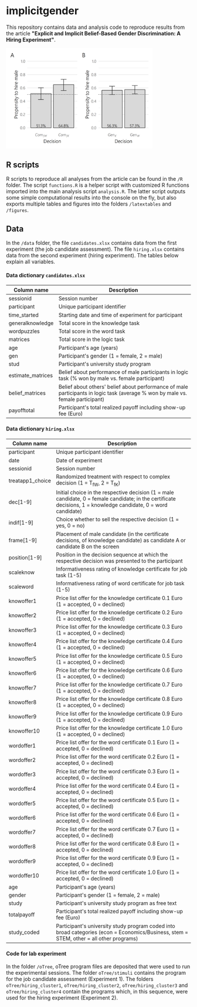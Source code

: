 # implicitgender

This repository contains data and analysis code to reproduce results from the article **"Explicit and Implicit Belief-Based Gender Discrimination: A Hiring Experiment"**.

<p align="left">
<img src="figures/barplot_complex_gender_ult.png" width="400">
</p>

## R scripts

R scripts to reproduce all analyses from the article can be found in the `/R` folder. The script `functions.R` is a helper script with customized R functions imported into the main analysis script `analysis.R`. The latter script outputs some simple computational results into the console on the fly, but also exports multiple tables and figures into the folders `/latextables` and `/figures`.

## Data

In the `/data` folder, the file `candidates.xlsx` contains data from the first experiment (the job candidate assessment). The file `hiring.xlsx` contains data from the second experiment (hiring experiment). The tables below explain all variables. 

#### Data dictionary `candidates.xlsx`


Column name                 | Description                                            
-----------------------------|-----------------------------------------------------------
sessionid                   | Session number   
participant                 | Unique participant identifier   
time_started                | Starting date and time of experiment for participant
generalknowledge            | Total score in the knowledge task
wordpuzzles                 | Total score in the word task                           
matrices                    | Total score in the logic task                           
age                         | Participant's age (years)  
gen                         | Participant's gender (1 = female, 2 = male)
stud                        | Participant's university study program
estimate_matrices           | Belief about performance of male participants in logic task (% won by male vs. female participant)
belief_matrices             | Belief about others' belief about performance of male participants in logic task (average % won by male vs. female participant)
payofftotal                 | Participant's total realized payoff including show-up fee (Euro)

#### Data dictionary `hiring.xlsx`

Column name                   | Description                                            
------------------------------|-----------------------------------------------------------
participant                   | Unique participant identifier   
date                          | Date of experiment
sessionid                     | Session number
treatapp1_choice              | Randomized treatment with respect to complex decision (1 = T<sub>fW</sub>, 2 = T<sub>fK</sub>)
dec[1-9]                      | Initial choice in the respective decision (1 = male candidate, 0 = female candidate; in the certificate decisions, 1 = knowledge candidate, 0 = word candidate)
indif[1-9]                    | Choice whether to sell the respective decision (1 = yes, 0 = no)
frame[1-9]                    | Placement of male candidate (in the certificate decisions, of knowledge candidate) as candidate A or candidate B on the screen
position[1-9]                 | Position in the decision sequence at which the respective decision was presented to the participant
scaleknow                     | Informativeness rating of knowledge certificate for job task (1-5)
scaleword                     | Informativeness rating of word certificate for job task (1-5)
knowoffer1                    | Price list offer for the knowledge certificate 0.1 Euro (1 = accepted, 0 = declined)
knowoffer2                    | Price list offer for the knowledge certificate 0.2 Euro (1 = accepted, 0 = declined)
knowoffer3                    | Price list offer for the knowledge certificate 0.3 Euro (1 = accepted, 0 = declined)
knowoffer4                    | Price list offer for the knowledge certificate 0.4 Euro (1 = accepted, 0 = declined)
knowoffer5                    | Price list offer for the knowledge certificate 0.5 Euro (1 = accepted, 0 = declined)
knowoffer6                    | Price list offer for the knowledge certificate 0.6 Euro (1 = accepted, 0 = declined)
knowoffer7                    | Price list offer for the knowledge certificate 0.7 Euro (1 = accepted, 0 = declined)
knowoffer8                    | Price list offer for the knowledge certificate 0.8 Euro (1 = accepted, 0 = declined)
knowoffer9                    | Price list offer for the knowledge certificate 0.9 Euro (1 = accepted, 0 = declined)
knowoffer10                   | Price list offer for the knowledge certificate 1.0 Euro (1 = accepted, 0 = declined)
wordoffer1                    | Price list offer for the word certificate 0.1 Euro (1 = accepted, 0 = declined)
wordoffer2                    | Price list offer for the word certificate 0.2 Euro (1 = accepted, 0 = declined)
wordoffer3                    | Price list offer for the word certificate 0.3 Euro (1 = accepted, 0 = declined)
wordoffer4                    | Price list offer for the word certificate 0.4 Euro (1 = accepted, 0 = declined)
wordoffer5                    | Price list offer for the word certificate 0.5 Euro (1 = accepted, 0 = declined)
wordoffer6                    | Price list offer for the word certificate 0.6 Euro (1 = accepted, 0 = declined)
wordoffer7                    | Price list offer for the word certificate 0.7 Euro (1 = accepted, 0 = declined)
wordoffer8                    | Price list offer for the word certificate 0.8 Euro (1 = accepted, 0 = declined)
wordoffer9                    | Price list offer for the word certificate 0.9 Euro (1 = accepted, 0 = declined)
wordoffer10                   | Price list offer for the word certificate 1.0 Euro (1 = accepted, 0 = declined)
age                           | Participant's age (years) 
gender                        | Participant's gender (1 = female, 2 = male)
study                         | Participant's university study program as free text
totalpayoff                   | Participant's total realized payoff including show-up fee (Euro)
study_coded                   | Participant's university study program coded into broad categories (econ = Economics/Business, stem = STEM, other = all other programs)

#### Code for lab experiment

In the folder `/oTree`, oTree program files are deposited that were used to run the experimental sessions. The folder `oTree/stimuli` contains the program for the job candidate assessment (Experiment 1). The folders `oTree/hiring_cluster1`, `oTree/hiring_cluster2`, `oTree/hiring_cluster3` and `oTree/hiring_cluster4` contain the programs which, in this sequence, were used for the hiring experiment (Experiment 2). 

